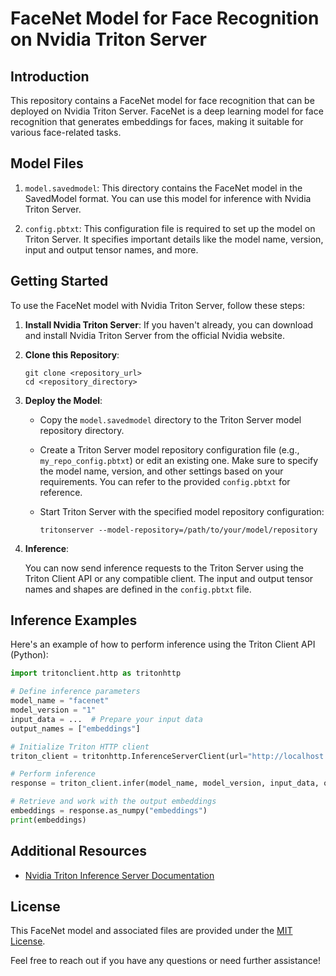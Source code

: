 
# FaceNet Model for Face Recognition on Nvidia Triton Server

## Introduction

This repository contains a FaceNet model for face recognition that can be deployed on Nvidia Triton Server. FaceNet is a deep learning model for face recognition that generates embeddings for faces, making it suitable for various face-related tasks.

## Model Files

1. `model.savedmodel`: This directory contains the FaceNet model in the SavedModel format. You can use this model for inference with Nvidia Triton Server.

2. `config.pbtxt`: This configuration file is required to set up the model on Triton Server. It specifies important details like the model name, version, input and output tensor names, and more.

## Getting Started

To use the FaceNet model with Nvidia Triton Server, follow these steps:

1. **Install Nvidia Triton Server**: If you haven't already, you can download and install Nvidia Triton Server from the official Nvidia website.

2. **Clone this Repository**:

   ```shell
   git clone <repository_url>
   cd <repository_directory>
   ```

3. **Deploy the Model**:

   - Copy the `model.savedmodel` directory to the Triton Server model repository directory.
   - Create a Triton Server model repository configuration file (e.g., `my_repo_config.pbtxt`) or edit an existing one. Make sure to specify the model name, version, and other settings based on your requirements. You can refer to the provided `config.pbtxt` for reference.
   - Start Triton Server with the specified model repository configuration:

     ```shell
     tritonserver --model-repository=/path/to/your/model/repository
     ```

4. **Inference**:

   You can now send inference requests to the Triton Server using the Triton Client API or any compatible client. The input and output tensor names and shapes are defined in the `config.pbtxt` file.

## Inference Examples

Here's an example of how to perform inference using the Triton Client API (Python):

```python
import tritonclient.http as tritonhttp

# Define inference parameters
model_name = "facenet"
model_version = "1"
input_data = ...  # Prepare your input data
output_names = ["embeddings"]

# Initialize Triton HTTP client
triton_client = tritonhttp.InferenceServerClient(url="http://localhost:8000")

# Perform inference
response = triton_client.infer(model_name, model_version, input_data, output_names=output_names)

# Retrieve and work with the output embeddings
embeddings = response.as_numpy("embeddings")
print(embeddings)
```

## Additional Resources

- [Nvidia Triton Inference Server Documentation](https://docs.nvidia.com/deeplearning/triton-inference-server/)

## License

This FaceNet model and associated files are provided under the [MIT License](LICENSE).

Feel free to reach out if you have any questions or need further assistance!
